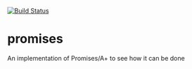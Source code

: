 [![Build Status](https://travis-ci.org/Jenselme/promises.svg?branch=master)](https://travis-ci.org/Jenselme/promises)

# promises
An implementation of Promises/A+ to see how it can be done
